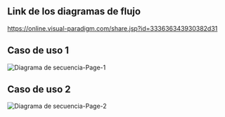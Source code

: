 ## Link de los diagramas de flujo

https://online.visual-paradigm.com/share.jsp?id=333636343930382d31

## Caso de uso 1

![Diagrama de secuencia-Page-1](https://github.com/user-attachments/assets/bde726cd-4b00-4198-ad59-bdd2bb06a9f0)

## Caso de uso 2

![Diagrama de secuencia-Page-2](https://github.com/user-attachments/assets/d36130a3-8d56-4adf-928e-b9d65ef9e89e)

